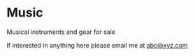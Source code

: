 # Music
Musical instruments and gear for sale

If interested in anything here please email me at abc@xyz.com





